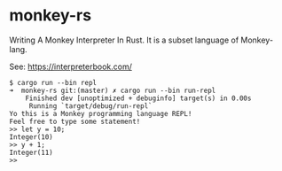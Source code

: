 # monkey-rs
Writing A Monkey Interpreter In Rust. It is a subset language of Monkey-lang.

See: https://interpreterbook.com/

```
$ cargo run --bin repl
➜  monkey-rs git:(master) ✗ cargo run --bin run-repl
    Finished dev [unoptimized + debuginfo] target(s) in 0.00s
     Running `target/debug/run-repl`
Yo this is a Monkey programming language REPL!
Feel free to type some statement!
>> let y = 10;
Integer(10)
>> y + 1;
Integer(11)
>> 
```
